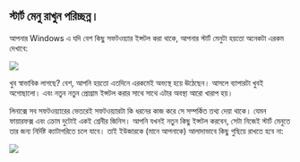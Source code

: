 



<h2>স্টার্ট মেনু রাখুন পরিচ্ছন্ন।</h2>

আপনার Windows এ যদি বেশ কিছু সফটওয়্যার ইন্সটল করা থাকে, আপনার স্টার্ট মেনুটা হয়তো অনেকটা এরকম দেখাবে:

<img src="Images/windows_7_start_menu.png">

খুব স্বাভাবিক লাগছে? বেশ, আপনি হয়তো এতদিনে এরকমেই অভ্যস্থ হয়ে ঊঠেছেন। আসলে ব্যাপারটা খুবই অগোছালো। এবং নতুন নতুন প্রোগ্রাম ইন্সটল করার সাথে সাথে এটার অবস্থা আরো খারাপ হয়। 

লিনাক্সে সব সফটওয়্যারের ভেতরেই সফটওয়্যারটা কি ধরনের কাজ করে সে সম্পর্কিত তথ্য দেয়া থাকে। যেমন ফায়ারফক্স এবং ক্রোম দুটোই একই শ্রেনীর জিনিস। আপনি যখনই নতুন কিছু ইন্সটল করবেন, সেটা নিজেই স্টার্ট মেনুতে তার জন্য নির্দিষ্ট ক্যাটাগরিতে চলে যাবে। তাই ইউজারকে (মানে আপনাকে) আলাদাভাবে কিছু গুছিয়ে রাখতে হবে না:

<img src="Images/categories_menu.png">




